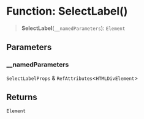 # Function: SelectLabel()

> **SelectLabel**(`__namedParameters`): `Element`

## Parameters

### \_\_namedParameters

`SelectLabelProps` & `RefAttributes`\<`HTMLDivElement`\>

## Returns

`Element`
